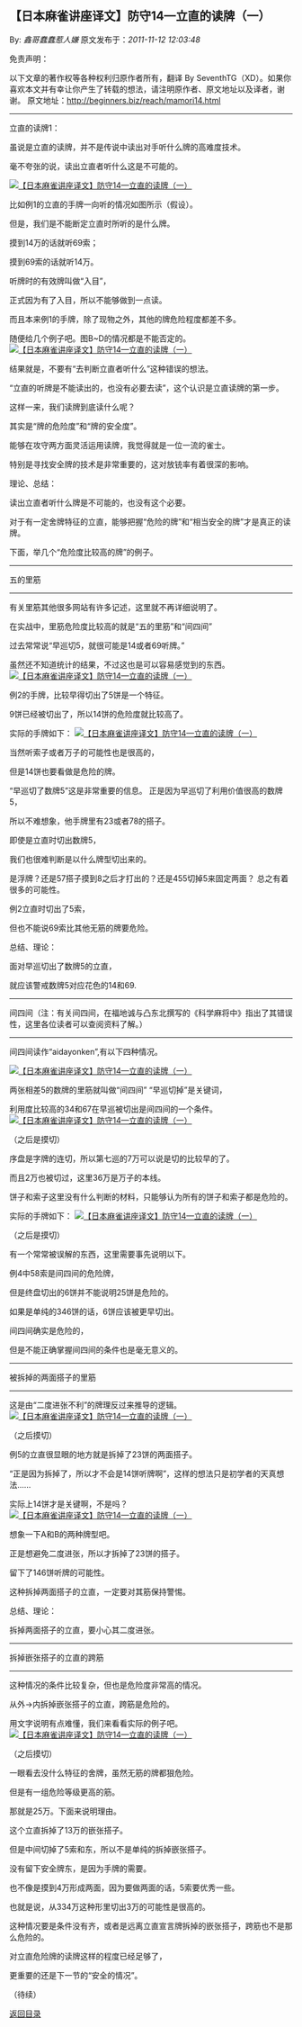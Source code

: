 ## 【日本麻雀讲座译文】防守14—立直的读牌（一）

By: *鑫哥蠢蠢惹人嫌* 原文发布于：*2011-11-12 12:03:48*

免责声明：

以下文章的著作权等各种权利归原作者所有，翻译 By
SeventhTG（XD）。如果你喜欢本文并有幸让你产生了转载的想法，请注明原作者、原文地址以及译者，谢谢。
原文地址：http://beginners.biz/reach/mamori14.html

------------------------------------------------------------------------------------

立直的读牌1：

虽说是立直的读牌，并不是传说中读出对手听什么牌的高难度技术。

毫不夸张的说，读出立直者听什么这是不可能的。

[![【日本麻雀讲座译文】防守14&mdash;立直的读牌（一）](http://s2.sinaimg.cn/middle/7f78b76fxb162239f2871&amp;690)](http://photo.blog.sina.com.cn/showpic.html#blogid=7f78b76f0100zl0t&url=http://s2.sinaimg.cn/orignal/7f78b76fxb162239f2871)

比如例1的立直的手牌一向听的情况如图所示（假设）。

但是，我们是不能断定立直时所听的是什么牌。

摸到14万的话就听69索；

摸到69索的话就听14万。

听牌时的有效牌叫做“入目”，

正式因为有了入目，所以不能够做到一点读。

而且本来例1的手牌，除了现物之外，其他的牌危险程度都差不多。

随便给几个例子吧。图B~D的情况都是不能否定的。
[![【日本麻雀讲座译文】防守14&mdash;立直的读牌（一）](http://s12.sinaimg.cn/middle/7f78b76fxb1623b0e6e1b&amp;690)](http://photo.blog.sina.com.cn/showpic.html#blogid=7f78b76f0100zl0t&url=http://s12.sinaimg.cn/orignal/7f78b76fxb1623b0e6e1b)

结果就是，不要有“去判断立直者听什么”这种错误的想法。

“立直的听牌是不能读出的，也没有必要去读”，这个认识是立直读牌的第一步。

这样一来，我们读牌到底读什么呢？

其实是“牌的危险度”和“牌的安全度”。

能够在攻守两方面灵活运用读牌，我觉得就是一位一流的雀士。

特别是寻找安全牌的技术是非常重要的，这对放铳率有着很深的影响。

理论、总结：

读出立直者听什么牌是不可能的，也没有这个必要。

对于有一定舍牌特征的立直，能够把握“危险的牌”和“相当安全的牌”才是真正的读牌。

下面，举几个“危险度比较高的牌”的例子。

------------------------------------------------------------------------------------
五的里筋

------------------------------------------------------------------------------------
有关里筋其他很多网站有许多记述，这里就不再详细说明了。

在实战中，里筋危险度比较高的就是“五的里筋”和“间四间”

过去常常说“早巡切5，就很可能是14或者69听牌。”

虽然还不知道统计的结果，不过这也是可以容易感觉到的东西。
[![【日本麻雀讲座译文】防守14&mdash;立直的读牌（一）](http://s8.sinaimg.cn/middle/7f78b76fgb16f2f2f3c67&amp;690)](http://photo.blog.sina.com.cn/showpic.html#blogid=7f78b76f0100zl0t&url=http://s8.sinaimg.cn/orignal/7f78b76fgb16f2f2f3c67)

例2的手牌，比较早得切出了5饼是一个特征。

9饼已经被切出了，所以14饼的危险度就比较高了。

实际的手牌如下：
[![【日本麻雀讲座译文】防守14&mdash;立直的读牌（一）](http://s13.sinaimg.cn/middle/7f78b76fgb16f35e56ebc&amp;690)](http://photo.blog.sina.com.cn/showpic.html#blogid=7f78b76f0100zl0t&url=http://s13.sinaimg.cn/orignal/7f78b76fgb16f35e56ebc)

当然听索子或者万子的可能性也是很高的，

但是14饼也要看做是危险的牌。

“早巡切了数牌5”这是非常重要的信息。
正是因为早巡切了利用价值很高的数牌5，

所以不难想象，他手牌里有23或者78的搭子。

即使是立直时切出数牌5，

我们也很难判断是以什么牌型切出来的。

是浮牌？还是57搭子摸到8之后才打出的？还是455切掉5来固定两面？ 总之有着很多的可能性。

例2立直时切出了5索，

但也不能说69索比其他无筋的牌要危险。

总结、理论：

面对早巡切出了数牌5的立直，

就应该警戒数牌5对应花色的14和69.

------------------------------------------------------------------------------------
间四间（注：有关间四间，在福地诚与凸东北撰写的《科学麻将中》指出了其错误性，这里各位读者可以查阅资料了解。）

------------------------------------------------------------------------------------

间四间读作“aidayonken”,有以下四种情况。

[![【日本麻雀讲座译文】防守14&mdash;立直的读牌（一）](http://s6.sinaimg.cn/middle/7f78b76fgb16f7337c335&amp;690)](http://photo.blog.sina.com.cn/showpic.html#blogid=7f78b76f0100zl0t&url=http://s6.sinaimg.cn/orignal/7f78b76fgb16f7337c335)

两张相差5的数牌的里筋就叫做“间四间”
“早巡切掉”是关键词，

利用度比较高的34和67在早巡被切出是间四间的一个条件。
[![【日本麻雀讲座译文】防守14&mdash;立直的读牌（一）](http://s12.sinaimg.cn/middle/7f78b76fgb1712778150b&amp;690)](http://photo.blog.sina.com.cn/showpic.html#blogid=7f78b76f0100zl0t&url=http://s12.sinaimg.cn/orignal/7f78b76fgb1712778150b)

（之后是摸切）

序盘是字牌的连切，所以第七巡的7万可以说是切的比较早的了。

而且2万也被切过，这里36万是万子的本线。

饼子和索子这里没有什么判断的材料，只能够认为所有的饼子和索子都是危险的。

实际的手牌如下：
[![【日本麻雀讲座译文】防守14&mdash;立直的读牌（一）](http://s3.sinaimg.cn/middle/7f78b76fgb17134206d12&amp;690)](http://photo.blog.sina.com.cn/showpic.html#blogid=7f78b76f0100zl0t&url=http://s3.sinaimg.cn/orignal/7f78b76fgb17134206d12)

（之后是摸切）

有一个常常被误解的东西，这里需要事先说明以下。

例4中58索是间四间的危险牌，

但是终盘切出的6饼并不能说明25饼是危险的。

如果是单纯的346饼的话，6饼应该被更早切出。

间四间确实是危险的，

但是不能正确掌握间四间的条件也是毫无意义的。

------------------------------------------------------------------------------------

被拆掉的两面搭子的里筋

------------------------------------------------------------------------------------

这是由“二度进张不利”的牌理反过来推导的逻辑。
[![【日本麻雀讲座译文】防守14&mdash;立直的读牌（一）](http://s7.sinaimg.cn/middle/7f78b76fgb1715a034b06&amp;690)](http://photo.blog.sina.com.cn/showpic.html#blogid=7f78b76f0100zl0t&url=http://s7.sinaimg.cn/orignal/7f78b76fgb1715a034b06)

（之后摸切）

例5的立直很显眼的地方就是拆掉了23饼的两面搭子。

“正是因为拆掉了，所以才不会是14饼听牌啊”，这样的想法只是初学者的天真想法……

实际上14饼才是关键啊，不是吗？
[![【日本麻雀讲座译文】防守14&mdash;立直的读牌（一）](http://s6.sinaimg.cn/middle/7f78b76fxb181c81b95c5&amp;690)](http://photo.blog.sina.com.cn/showpic.html#blogid=7f78b76f0100zl0t&url=http://s6.sinaimg.cn/orignal/7f78b76fxb181c81b95c5)

想象一下A和B的两种牌型吧。

正是想避免二度进张，所以才拆掉了23饼的搭子。

留下了146饼听牌的可能性。

这种拆掉两面搭子的立直，一定要对其筋保持警惕。

总结、理论：

拆掉两面搭子的立直，要小心其二度进张。

------------------------------------------------------------------------------------

拆掉嵌张搭子的立直的跨筋

------------------------------------------------------------------------------------

这种情况的条件比较复杂，但也是危险度非常高的情况。

从外→内拆掉嵌张搭子的立直，跨筋是危险的。

用文字说明有点难懂，我们来看看实际的例子吧。
[![【日本麻雀讲座译文】防守14&mdash;立直的读牌（一）](http://s14.sinaimg.cn/middle/7f78b76fxb181f407ffdd&amp;690)](http://photo.blog.sina.com.cn/showpic.html#blogid=7f78b76f0100zl0t&url=http://s14.sinaimg.cn/orignal/7f78b76fxb181f407ffdd)

（之后摸切）

一眼看去没什么特征的舍牌，虽然无筋的牌都狠危险。

但是有一组危险等级更高的筋。

那就是25万。下面来说明理由。

这个立直拆掉了13万的嵌张搭子。

但是中间切掉了5索和东，所以不是单纯的拆掉嵌张搭子。

没有留下安全牌东，是因为手牌的需要。

也不像是摸到4万形成两面，因为要做两面的话，5索要优秀一些。

也就是说，从334万这种形里切出3万的可能性是很高的。

这种情况要是条件没有齐，或者是远离立直宣言牌拆掉的嵌张搭子，跨筋也不是那么危险的。

对立直危险牌的读牌这样的程度已经足够了，

更重要的还是下一节的“安全的情况”。

（待续）

[返回目录](index.html)
